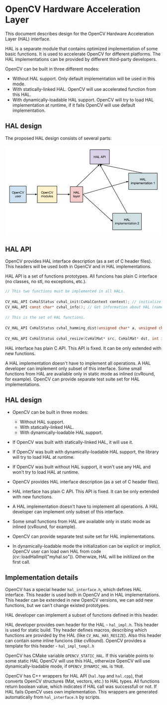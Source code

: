 OpenCV Hardware Acceleration Layer
==================================

This document describes design for the OpenCV Hardware Acceleration Layer (HAL) interface.

HAL is a separate module that contains optimized implementation of some basic functions. 
It is used to accelerate OpenCV for different platforms.
The HAL implementations can be provided by different third-party developers.

OpenCV can be built in three different modes:
* Without HAL support. Only default implementation will be used in this mode.
* With statically-linked HAL. OpenCV will use accelerated function from this HAL.
* With dynamically-loadable HAL support. OpenCV will try to load HAL implementation at runtime, if it fails OpenCV will use default implementation.



HAL design
----------

The proposed HAL design consists of several parts:

![HAL Struct](hal_struct.png)



HAL API
-------

OpenCV provides HAL interface description (as a set of C header files).
This headers will be used both in OpenCV and in HAL implementations.

HAL API is a set of functions prototypes.
All funcions has plain C interface (no classes, no stl, no exceptions, etc.).

```C
// This two functions must be implemented in all HALs.

CV_HAL_API CvHalStatus cvhal_init(CvHalContext context); // initialize HAL
CV_HAL_API const char* cvhal_info(); // Get information about HAL (name, vendor, version, etc.)

// This is the set of HAL functions.

CV_HAL_API CvHalStatus cvhal_hamming_dist(unsigned char* a, unsigned char* b, size_t len, int* result, CvHalContext context);

CV_HAL_API CvHalStatus cvhal_resize(CvHalMat* src, CvHalMat* dst, int interpolation, CvHalContext context);
```





HAL interface has plain C API. This API is fixed. It can be only extended with new functions.







A HAL implementation doesn't have to implement all operations. A HAL developer can implement only subset of this interface.
Some small functions from HAL are available only in static mode as inlined (cvRound, for example).
OpenCV can provide separate test suite set for HAL implementations.











HAL design
----------

* OpenCV can be built in three modes:
  * Without HAL support.
  * With statically-linked HAL.
  * With dynamically-loadable HAL support.

* If OpenCV was built with statically-linked HAL, it will use it.

* If OpenCV was built with dynamically-loadable HAL support,
  the library will try to load HAL at runtime.

* If OpenCV was built without HAL support, it won't use any HAL and
  won't try to load HAL at runtime.

* OpenCV provides HAL interface description (as a set of C header files).
* HAL interface has plain C API. This API is fixed.
  It can be only extended with new functions.
* A HAL implementation doesn't have to implement all operations.
  A HAL developer can implement only subset of this interface.
* Some small functions from HAL are available only in static mode as inlined (cvRound, for example).
* OpenCV can provide separate test suite set for HAL implementations.

* In dynamically-loadable mode the initialization can be explicit or implicit.
  OpenCV user can load own HAL from code (cv::loadHalImpl("myhal.so")).
  Otherwize, HAL will be initilized on the first call.



Implementation details
----------------------

OpenCV has a special header `hal_interface.h`, which defines HAL interface.
This header is used both in OpenCV and in HAL implementations.
This header can be extended in new OpenCV versions, we can add new functions,
but we can't change existed prototypes.

HAL developer can implement a subset of functions defined in this header.

HAL developer provides own header for the HAL - `hal_impl.h`. This header is used for static build.
Thу header defines macros, describing which functions are provided by the HAL (like `CV_HAL_HAS_RESIZE`).
Also this header can contain some inline funcions (like cvRound).
OpenCV provides a template for this header - `hal_impl_templ.h`

OpenCV has CMake variable `OPENCV_STATIC_HAL`.
If this variable points to some static HAL OpenCV will use this HAL,
otherwize OpenCV will use dynamically-loadable mode,
if `OPENCV_DYNAMIC_HAL` is `TRUE`.

OpenCV has C++ wrappers for HAL API (`hal.hpp` and `hal.cpp`),
that converts OpenCV structures (Mat, vectors, etc.) to HAL types.
All functions return boolean value, which indicates if HAL call was successfull or not.
If HAL fails OpenCV uses own implementation.
This wrappers are generated automatically from `hal_interface.h` by scripts.
